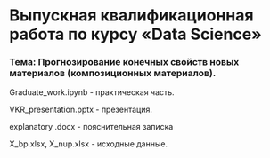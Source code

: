 #  Выпускная квалификационная работа по курсу «Data Science»
### Тема: Прогнозирование конечных свойств новых материалов (композиционных материалов).

Graduate_work.ipynb - практическая часть.

VKR_presentation.pptx -  презентация.

explanatory .docx - пояснительная записка

X_bp.xlsx, X_nup.xlsx - исходные данные.
